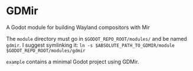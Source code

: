 # GDMir

A Godot module for building Wayland compositors with Mir

The `module` directory must go in `$GODOT_REPO_ROOT/modules/` and be named `gdmir`. I suggest symlinking it: `ln -s $ABSOLUTE_PATH_TO_GDMIR/module $GODOT_REPO_ROOT/modules/gdmir`

`example` contains a minimal Godot project using GDMir.
